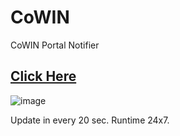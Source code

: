 # CoWIN
CoWIN Portal Notifier

[Click Here](https://yoursamlan.github.io/CoWIN)
---

![image](https://user-images.githubusercontent.com/33586885/127781351-5b84311e-94d8-4662-87bf-3db5b9f53bc4.png)


Update in every 20 sec.
Runtime 24x7.
